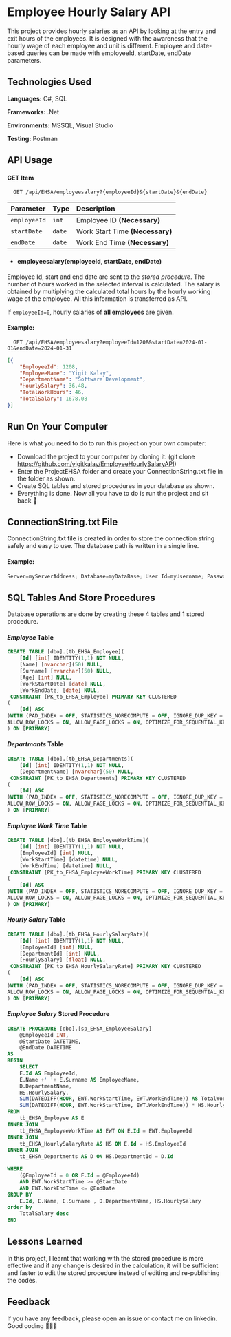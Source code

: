 # Employee Hourly Salary API

This project provides hourly salaries as an API by looking at the entry and exit hours of the employees. It is designed with the awareness that the hourly wage of each employee and unit is different. Employee and date-based queries can be made with employeeId, startDate, endDate parameters.

## Technologies Used

**Languages:** C#, SQL

**Frameworks:** .Net

**Environments:** MSSQL, Visual Studio

**Testing:** Postman

## API Usage

#### GET Item

```http
  GET /api/EHSA/employeesalary?{employeeId}&{startDate}&{endDate}
```

| Parameter | Type | Description                      |
| :-------- | :------- | :-------------------------------- |
| `employeeId`      | `int` |  Employee ID **(Necessary)**|
| `startDate`      | `date` | Work Start Time **(Necessary)** |
| `endDate`      | `date` | Work End Time **(Necessary)**|

+ #### employeesalary(employeeId, startDate, endDate)
Employee Id, start and end date are sent to the *stored procedure*. The number of hours worked in the selected interval is calculated. The salary is obtained by multiplying the calculated total hours by the hourly working wage of the employee. All this information is transferred as API.

If `employeeId=0`, hourly salaries of **all employees** are given.

#### Example:

```http
  GET /api/EHSA/employeesalary?employeeId=1208&startDate=2024-01-01&endDate=2024-01-31
```

```json
[{
    "EmployeeId": 1208,
    "EmployeeName": "Yigit Kalay",
    "DepartmentName": "Software Development",
    "HourlySalary": 36.48,
    "TotalWorkHours": 46,
    "TotalSalary": 1678.08
}]
```

## Run On Your Computer

Here is what you need to do to run this project on your own computer:
+ Download the project to your computer by cloning it. (git clone https://github.com/yigitkalay/EmployeeHourlySalaryAPI)
+ Enter the ProjectEHSA folder and create your ConnectionString.txt file in the folder as shown.
+ Create SQL tables and stored procedures in your database as shown.
+ Everything is done. Now all you have to do is run the project and sit back 🥳

## ConnectionString.txt File

ConnectionString.txt file is created in order to store the connection string safely and easy to use. The database path is written in a single line.

#### Example:
```c#
Server=myServerAddress; Database=myDataBase; User Id=myUsername; Password=myPassword;
```

## SQL Tables And Store Procedures

Database operations are done by creating these 4 tables and 1 stored procedure. 

#### *Employee* Table
```sql
CREATE TABLE [dbo].[tb_EHSA_Employee](
	[Id] [int] IDENTITY(1,1) NOT NULL,
	[Name] [nvarchar](50) NULL,
	[Surname] [nvarchar](50) NULL,
	[Age] [int] NULL,
	[WorkStartDate] [date] NULL,
	[WorkEndDate] [date] NULL,
 CONSTRAINT [PK_tb_EHSA_Employee] PRIMARY KEY CLUSTERED 
(
	[Id] ASC
)WITH (PAD_INDEX = OFF, STATISTICS_NORECOMPUTE = OFF, IGNORE_DUP_KEY = OFF, 
ALLOW_ROW_LOCKS = ON, ALLOW_PAGE_LOCKS = ON, OPTIMIZE_FOR_SEQUENTIAL_KEY = OFF) ON [PRIMARY]
) ON [PRIMARY]
```

#### *Departmants* Table
```sql
CREATE TABLE [dbo].[tb_EHSA_Departments](
	[Id] [int] IDENTITY(1,1) NOT NULL,
	[DepartmentName] [nvarchar](50) NULL,
 CONSTRAINT [PK_tb_EHSA_Departments] PRIMARY KEY CLUSTERED 
(
	[Id] ASC
)WITH (PAD_INDEX = OFF, STATISTICS_NORECOMPUTE = OFF, IGNORE_DUP_KEY = OFF, 
ALLOW_ROW_LOCKS = ON, ALLOW_PAGE_LOCKS = ON, OPTIMIZE_FOR_SEQUENTIAL_KEY = OFF) ON [PRIMARY]
) ON [PRIMARY]
```


#### *Employee Work Time* Table
```sql
CREATE TABLE [dbo].[tb_EHSA_EmployeeWorkTime](
	[Id] [int] IDENTITY(1,1) NOT NULL,
	[EmployeeId] [int] NULL,
	[WorkStartTime] [datetime] NULL,
	[WorkEndTime] [datetime] NULL,
 CONSTRAINT [PK_tb_EHSA_EmployeeWorkTime] PRIMARY KEY CLUSTERED 
(
	[Id] ASC
)WITH (PAD_INDEX = OFF, STATISTICS_NORECOMPUTE = OFF, IGNORE_DUP_KEY = OFF, 
ALLOW_ROW_LOCKS = ON, ALLOW_PAGE_LOCKS = ON, OPTIMIZE_FOR_SEQUENTIAL_KEY = OFF) ON [PRIMARY]
) ON [PRIMARY]
```


#### *Hourly Salary* Table
```sql
CREATE TABLE [dbo].[tb_EHSA_HourlySalaryRate](
	[Id] [int] IDENTITY(1,1) NOT NULL,
	[EmployeeId] [int] NULL,
	[DepartmentId] [int] NULL,
	[HourlySalary] [float] NULL,
 CONSTRAINT [PK_tb_EHSA_HourlySalaryRate] PRIMARY KEY CLUSTERED 
(
	[Id] ASC
)WITH (PAD_INDEX = OFF, STATISTICS_NORECOMPUTE = OFF, IGNORE_DUP_KEY = OFF, 
ALLOW_ROW_LOCKS = ON, ALLOW_PAGE_LOCKS = ON, OPTIMIZE_FOR_SEQUENTIAL_KEY = OFF) ON [PRIMARY]
) ON [PRIMARY]
```

#### *Employee Salary* Stored Procedure
```sql
CREATE PROCEDURE [dbo].[sp_EHSA_EmployeeSalary]
    @EmployeeId INT,
    @StartDate DATETIME,
    @EndDate DATETIME
AS
BEGIN
    SELECT 
	E.Id AS EmployeeId,
    E.Name +' '+ E.Surname AS EmployeeName,
    D.DepartmentName,
    HS.HourlySalary,
    SUM(DATEDIFF(HOUR, EWT.WorkStartTime, EWT.WorkEndTime)) AS TotalWorkHours,
    SUM(DATEDIFF(HOUR, EWT.WorkStartTime, EWT.WorkEndTime)) * HS.HourlySalary AS TotalSalary
FROM 
    tb_EHSA_Employee AS E
INNER JOIN 
    tb_EHSA_EmployeeWorkTime AS EWT ON E.Id = EWT.EmployeeId
INNER JOIN 
    tb_EHSA_HourlySalaryRate AS HS ON E.Id = HS.EmployeeId
INNER JOIN 
    tb_EHSA_Departments AS D ON HS.DepartmentId = D.Id

WHERE 
    (@EmployeeId = 0 OR E.Id = @EmployeeId)
    AND EWT.WorkStartTime >= @StartDate
    AND EWT.WorkEndTime <= @EndDate
GROUP BY 
    E.Id, E.Name, E.Surname , D.DepartmentName, HS.HourlySalary
order by
	TotalSalary desc
END

```

## Lessons Learned

In this project, I learnt that working with the stored procedure is more effective and if any change is desired in the calculation, it will be sufficient and faster to edit the stored procedure instead of editing and re-publishing the codes.

## Feedback

If you have any feedback, please open an issue or contact me on linkedin. Good coding 👨🏻‍💻
